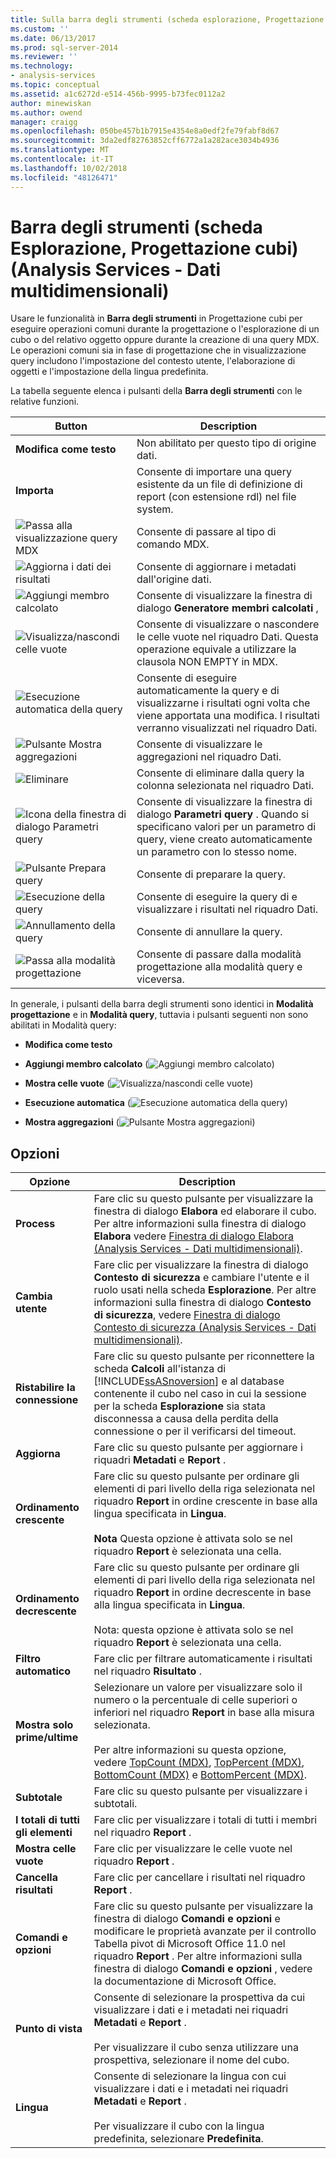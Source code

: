 ```yaml
---
title: Sulla barra degli strumenti (scheda esplorazione, Progettazione cubi) (Analysis Services - dati multidimensionali) | Microsoft Docs
ms.custom: ''
ms.date: 06/13/2017
ms.prod: sql-server-2014
ms.reviewer: ''
ms.technology:
- analysis-services
ms.topic: conceptual
ms.assetid: a1c6272d-e514-456b-9995-b73fec0112a2
author: minewiskan
ms.author: owend
manager: craigg
ms.openlocfilehash: 050be457b1b7915e4354e8a0edf2fe79fabf8d67
ms.sourcegitcommit: 3da2edf82763852cff6772a1a282ace3034b4936
ms.translationtype: MT
ms.contentlocale: it-IT
ms.lasthandoff: 10/02/2018
ms.locfileid: "48126471"
---
```

# <a name="toolbar-browser-tab-cube-designer-analysis-services---multidimensional-data"></a>Barra degli strumenti (scheda Esplorazione, Progettazione cubi) (Analysis Services - Dati multidimensionali)
  Usare le funzionalità in **Barra degli strumenti** in Progettazione cubi per eseguire operazioni comuni durante la progettazione o l'esplorazione di un cubo o del relativo oggetto oppure durante la creazione di una query MDX. Le operazioni comuni sia in fase di progettazione che in visualizzazione query includono l'impostazione del contesto utente, l'elaborazione di oggetti e l'impostazione della lingua predefinita.  
  
 La tabella seguente elenca i pulsanti della **Barra degli strumenti** con le relative funzioni.  
  
|Button|Description|  
|------------|-----------------|  
|**Modifica come testo**|Non abilitato per questo tipo di origine dati.|  
|**Importa**|Consente di importare una query esistente da un file di definizione di report (con estensione rdl) nel file system.|  
|![Passa alla visualizzazione query MDX](media/rsqdicon-commandtypemdx.gif "Passa alla visualizzazione query MDX")|Consente di passare al tipo di comando MDX.|  
|![Aggiorna i dati dei risultati](media/rsqdicon-refresh.gif "Aggiorna i dati dei risultati")|Consente di aggiornare i metadati dall'origine dati.|  
|![Aggiungi membro calcolato](media/rsqdicon-addcalculatedmember.gif "Aggiungi membro calcolato")|Consente di visualizzare la finestra di dialogo **Generatore membri calcolati** ,|  
|![Visualizza/nascondi celle vuote](media/rsqdicon-showemptycells.gif "Visualizza/nascondi celle vuote")|Consente di visualizzare o nascondere le celle vuote nel riquadro Dati. Questa operazione equivale a utilizzare la clausola NON EMPTY in MDX.|  
|![Esecuzione automatica della query](media/rsqdicon-autoexecute.gif "Esecuzione automatica della query")|Consente di eseguire automaticamente la query e di visualizzarne i risultati ogni volta che viene apportata una modifica. I risultati verranno visualizzati nel riquadro Dati.|  
|![Pulsante Mostra aggregazioni](media/rsqdicon-showaggregations.gif "Pulsante Mostra aggregazioni")|Consente di visualizzare le aggregazioni nel riquadro Dati.|  
|![Eliminare](media/rsqdicon-delete.gif "Delete")|Consente di eliminare dalla query la colonna selezionata nel riquadro Dati.|  
|![Icona della finestra di dialogo Parametri query](media/iconqueryparameter.gif "Icona della finestra di dialogo Parametri query")|Consente di visualizzare la finestra di dialogo **Parametri query** . Quando si specificano valori per un parametro di query, viene creato automaticamente un parametro con lo stesso nome.|  
|![Pulsante Prepara query](media/rsqdicon-preparequery.gif "Pulsante Prepara query")|Consente di preparare la query.|  
|![Esecuzione della query](media/rsqdicon-run.gif "Esecuzione della query")|Consente di eseguire la query di e visualizzare i risultati nel riquadro Dati.|  
|![Annullamento della query](media/rsqdicon-cancel.gif "Annullamento della query")|Consente di annullare la query.|  
|![Passa alla modalità progettazione](media/rsqdicon-designmode.gif "Passa alla modalità progettazione")|Consente di passare dalla modalità progettazione alla modalità query e viceversa.|  
  
 In generale, i pulsanti della barra degli strumenti sono identici in **Modalità progettazione** e in **Modalità query**, tuttavia i pulsanti seguenti non sono abilitati in Modalità query:  
  
-   **Modifica come testo**  
  
-   **Aggiungi membro calcolato** (![Aggiungi membro calcolato](media/rsqdicon-addcalculatedmember.gif "Aggiungi membro calcolato"))  
  
-   **Mostra celle vuote** (![Visualizza/nascondi celle vuote](media/rsqdicon-showemptycells.gif "Visualizza/nascondi celle vuote"))  
  
-   **Esecuzione automatica** (![Esecuzione automatica della query](media/rsqdicon-autoexecute.gif "Esecuzione automatica della query"))  
  
-   **Mostra aggregazioni** (![Pulsante Mostra aggregazioni](media/rsqdicon-showaggregations.gif "Pulsante Mostra aggregazioni"))  
  
## <a name="options"></a>Opzioni  
  
|Opzione|Description|  
|------------|-----------------|  
|**Process**|Fare clic su questo pulsante per visualizzare la finestra di dialogo **Elabora** ed elaborare il cubo. Per altre informazioni sulla finestra di dialogo **Elabora** vedere [Finestra di dialogo Elabora &#40;Analysis Services - Dati multidimensionali&#41;](process-dialog-box-analysis-services-multidimensional-data.md).|  
|**Cambia utente**|Fare clic per visualizzare la finestra di dialogo **Contesto di sicurezza** e cambiare l'utente e il ruolo usati nella scheda **Esplorazione**. Per altre informazioni sulla finestra di dialogo **Contesto di sicurezza**, vedere [Finestra di dialogo Contesto di sicurezza &#40;Analysis Services - Dati multidimensionali&#41;](security-context-dialog-box-analysis-services-multidimensional-data.md).|  
|**Ristabilire la connessione**|Fare clic su questo pulsante per riconnettere la scheda **Calcoli** all'istanza di [!INCLUDE[ssASnoversion](../includes/ssasnoversion-md.md)] e al database contenente il cubo nel caso in cui la sessione per la scheda **Esplorazione** sia stata disconnessa a causa della perdita della connessione o per il verificarsi del timeout.|  
|**Aggiorna**|Fare clic su questo pulsante per aggiornare i riquadri **Metadati** e **Report** .|  
|**Ordinamento crescente**|Fare clic su questo pulsante per ordinare gli elementi di pari livello della riga selezionata nel riquadro **Report** in ordine crescente in base alla lingua specificata in **Lingua**.<br /><br /> **Nota** Questa opzione è attivata solo se nel riquadro **Report** è selezionata una cella.|  
|**Ordinamento decrescente**|Fare clic su questo pulsante per ordinare gli elementi di pari livello della riga selezionata nel riquadro **Report** in ordine decrescente in base alla lingua specificata in **Lingua**.<br /><br /> Nota: questa opzione è attivata solo se nel riquadro **Report** è selezionata una cella.|  
|**Filtro automatico**|Fare clic per filtrare automaticamente i risultati nel riquadro **Risultato** .|  
|**Mostra solo prime/ultime**|Selezionare un valore per visualizzare solo il numero o la percentuale di celle superiori o inferiori nel riquadro **Report** in base alla misura selezionata.<br /><br /> Per altre informazioni su questa opzione, vedere [TopCount &#40;MDX&#41;](/sql/mdx/topcount-mdx), [TopPercent &#40;MDX&#41;](/sql/mdx/toppercent-mdx), [BottomCount &#40;MDX&#41;](/sql/mdx/bottomcount-mdx) e [BottomPercent &#40;MDX&#41;](/sql/mdx/bottompercent-mdx).|  
|**Subtotale**|Fare clic su questo pulsante per visualizzare i subtotali.|  
|**I totali di tutti gli elementi**|Fare clic per visualizzare i totali di tutti i membri nel riquadro **Report** .|  
|**Mostra celle vuote**|Fare clic per visualizzare le celle vuote nel riquadro **Report** .|  
|**Cancella risultati**|Fare clic per cancellare i risultati nel riquadro **Report** .|  
|**Comandi e opzioni**|Fare clic su questo pulsante per visualizzare la finestra di dialogo **Comandi e opzioni** e modificare le proprietà avanzate per il controllo Tabella pivot di Microsoft Office 11.0 nel riquadro **Report** . Per altre informazioni sulla finestra di dialogo **Comandi e opzioni** , vedere la documentazione di Microsoft Office.|  
|**Punto di vista**|Consente di selezionare la prospettiva da cui visualizzare i dati e i metadati nei riquadri **Metadati** e **Report** .<br /><br /> Per visualizzare il cubo senza utilizzare una prospettiva, selezionare il nome del cubo.|  
|**Lingua**|Consente di selezionare la lingua con cui visualizzare i dati e i metadati nei riquadri **Metadati** e **Report** .<br /><br /> Per visualizzare il cubo con la lingua predefinita, selezionare **Predefinita**.|  
  
  
